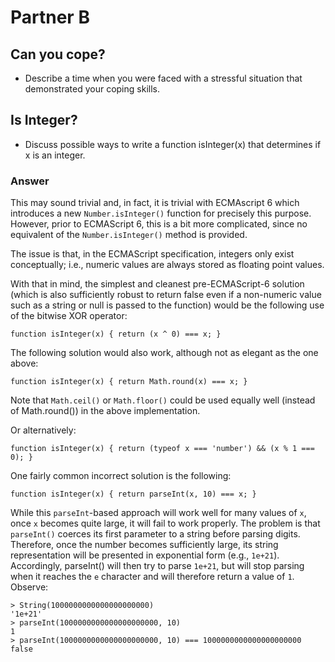 # Partner B

## Can you cope?
* Describe a time when you were faced with a stressful situation that demonstrated your coping skills.

## Is Integer?
* Discuss possible ways to write a function isInteger(x) that determines if x is an integer.

### Answer
This may sound trivial and, in fact, it is trivial with ECMAscript 6 which introduces a new `Number.isInteger()` function for precisely this purpose. However, prior to ECMAScript 6, this is a bit more complicated, since no equivalent of the `Number.isInteger()` method is provided.

The issue is that, in the ECMAScript specification, integers only exist conceptually; i.e., numeric values are always stored as floating point values.

With that in mind, the simplest and cleanest pre-ECMAScript-6 solution (which is also sufficiently robust to return false even if a non-numeric value such as a string or null is passed to the function) would be the following use of the bitwise XOR operator:

`function isInteger(x) { return (x ^ 0) === x; }`

The following solution would also work, although not as elegant as the one above:

`function isInteger(x) { return Math.round(x) === x; }`

Note that `Math.ceil()` or `Math.floor()` could be used equally well (instead of Math.round()) in the above implementation.

Or alternatively:

`function isInteger(x) { return (typeof x === 'number') && (x % 1 === 0); }`

One fairly common incorrect solution is the following:

`function isInteger(x) { return parseInt(x, 10) === x; }`

While this `parseInt`-based approach will work well for many values of `x`, once `x` becomes quite large, it will fail to work properly. The problem is that `parseInt()` coerces its first parameter to a string before parsing digits. Therefore, once the number becomes sufficiently large, its string representation will be presented in exponential form (e.g., `1e+21`). Accordingly, parseInt() will then try to parse `1e+21`, but will stop parsing when it reaches the `e` character and will therefore return a value of `1`. Observe:

```
> String(1000000000000000000000)
'1e+21'
> parseInt(1000000000000000000000, 10)
1
> parseInt(1000000000000000000000, 10) === 1000000000000000000000
false
```
